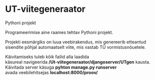 # UT-viitegeneraator
Pythoni projekt

Programeerimise aine raames tehtav Pythoni projekt.

Projekti eesmärgiks on luua veebirakendus, mis genereerib etteantud sisendite põhjal automaatselt viite, mis vastab TÜ vormistusnõuetele.

Käivitamiseks tuleb kõik failid alla laadida </br> 
käsureal navigeerida <b>/Ut-viitegeneraator/djangoserver/UTgen</b> kausta. </br>
Käivitada server käsuga <b>pyhton manage.py runserver</b> </br>
avada veebilehitsejas <b>localhost:8000/proov/</b>
